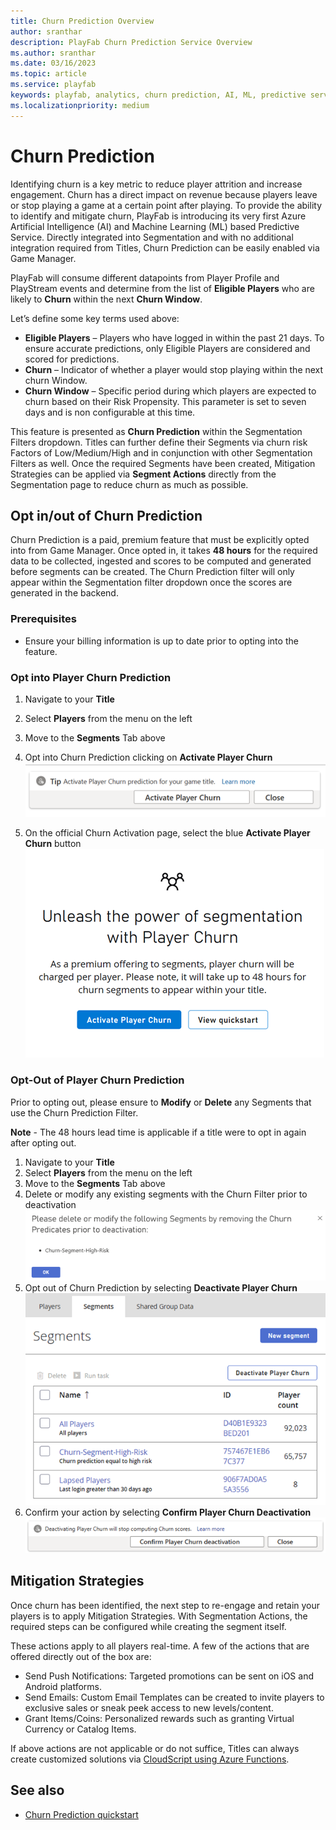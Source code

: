 ```yaml
---
title: Churn Prediction Overview
author: sranthar
description: PlayFab Churn Prediction Service Overview
ms.author: sranthar
ms.date: 03/16/2023
ms.topic: article
ms.service: playfab
keywords: playfab, analytics, churn prediction, AI, ML, predictive service 
ms.localizationpriority: medium
---
```


# Churn Prediction

Identifying churn is a key metric to reduce player attrition and increase engagement. Churn has a direct impact on revenue because players leave or stop playing a game at a certain point after playing. To provide the ability to identify and mitigate churn, PlayFab is introducing its very first Azure Artificial Intelligence (AI) and Machine Learning (ML) based Predictive Service. Directly integrated into Segmentation and with no additional integration required from Titles, Churn Prediction can be easily enabled via Game Manager.

PlayFab will consume different datapoints from Player Profile and PlayStream events and determine from the list of **Eligible Players** who are likely to **Churn** within the next **Churn Window**.

Let’s define some key terms used above:

- **Eligible Players** – Players who have logged in within the past 21 days. To ensure accurate predictions, only Eligible Players are considered and scored for predictions.
- **Churn** – Indicator of whether a player would stop playing within the next churn Window.
- **Churn Window** – Specific period during which players are expected to churn based on their Risk Propensity. This parameter is set to seven days and is non configurable at this time.

This feature is presented as **Churn Prediction** within the Segmentation Filters dropdown. Titles can further define their Segments via churn risk Factors of Low/Medium/High and in conjunction with other Segmentation Filters as well. Once the required Segments have been created, Mitigation Strategies can be applied via **Segment Actions** directly from the Segmentation page to reduce churn as much as possible.

## Opt in/out of Churn Prediction

Churn Prediction is a paid, premium feature that must be explicitly opted into from Game Manager. Once opted in, it takes **48 hours** for the required data to be collected, ingested and scores to be computed and generated before segments can be created. The Churn Prediction filter will only appear within the Segmentation filter dropdown once the scores are generated in the backend.

### Prerequisites

- Ensure your billing information is up to date prior to opting into the feature.

### Opt into Player Churn Prediction

1. Navigate to your **Title**
2. Select **Players** from the menu on the left
3. Move to the **Segments** Tab above
4. Opt into Churn Prediction clicking on **Activate Player Churn**
 ![Activate Player Churn](media/ActivatePlayerChurnButton.png)

5. On the official Churn Activation page, select the blue **Activate Player Churn** button
 ![Official Player Churn Activation](media/OfficialPlayerChurnActivationPage.png)

### Opt-Out of Player Churn Prediction

Prior to opting out, please ensure to **Modify** or **Delete** any Segments that use the Churn Prediction Filter.

**Note** - The 48 hours lead time is applicable if a title were to opt in again after opting out.

1. Navigate to your **Title**
2. Select **Players** from the menu on the left
3. Move to the **Segments** Tab above
4. Delete or modify any existing segments with the Churn Filter prior to deactivation
 ![Modify/Delete Segments prior to Deactivation](Media/Modify-DeleteSegments.png)
5. Opt out of Churn Prediction by selecting **Deactivate Player Churn**
![Deactivate Player Churn Button](media/UpdatedDeactivateButton.png)
6. Confirm your action by selecting **Confirm Player Churn Deactivation**
![Confirm Player Churn Deactivation Button](media/UpdatedConfirmDeactivationButton.png)

## Mitigation Strategies

Once churn has been identified, the next step to re-engage and retain your players is to apply Mitigation Strategies. With Segmentation Actions, the required steps can be configured while creating the segment itself.

These actions apply to all players real-time. A few of the actions that are offered directly out of the box are:

- Send Push Notifications: Targeted promotions can be sent on iOS and Android platforms.
- Send Emails: Custom Email Templates can be created to invite players to exclusive sales or sneak peek access to new levels/content.
- Grant Items/Coins: Personalized rewards such as granting Virtual Currency or Catalog Items.

If above actions are not applicable or do not suffice, Titles can always create customized solutions via [CloudScript using Azure Functions](../../../features/automation/cloudscript-af/index.md).

## See also

* [Churn Prediction quickstart](churn-prediction-quickstart.md)
